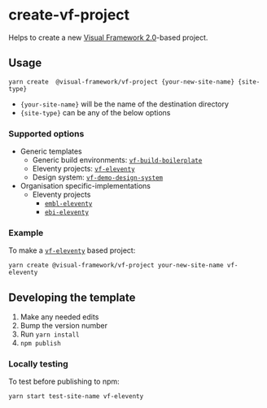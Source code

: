 # create-vf-project

Helps to create a new [Visual Framework 2.0](https://visual-framework.github.io/vf-welcome/)-based project.

## Usage

`yarn create  @visual-framework/vf-project {your-new-site-name} {site-type}`

- `{your-site-name}` will be the name of the destination directory
- `{site-type}` can be any of the below options

### Supported options

- Generic templates
    - Generic build environments: [`vf-build-boilerplate`](https://github.com/visual-framework/vf-build-boilerplate)
    - Eleventy projects: [`vf-eleventy`](https://github.com/visual-framework/vf-eleventy)
    - Design system: [`vf-demo-design-system`](https://github.com/visual-framework/vf-demo-design-system)
- Organisation specific-implementations
    - Eleventy projects
        - [`embl-eleventy`](https://github.com/embl-communications/embl-eleventy)
        - [`ebi-eleventy`](https://github.com/ebiwd/ebi-eleventy-boilerplate)

### Example

To make a [`vf-eleventy`](https://github.com/visual-framework/vf-eleventy) based project:

```
yarn create @visual-framework/vf-project your-new-site-name vf-eleventy
```

## Developing the template

1. Make any needed edits
1. Bump the version number
1. Run `yarn install`
1. `npm publish`

### Locally testing

To test before publishing to npm:

```
yarn start test-site-name vf-eleventy
```
